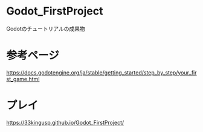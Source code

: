 # Godot_FirstProject
Godotのチュートリアルの成果物

# 参考ページ
https://docs.godotengine.org/ja/stable/getting_started/step_by_step/your_first_game.html

# プレイ
https://33kingusp.github.io/Godot_FirstProject/

